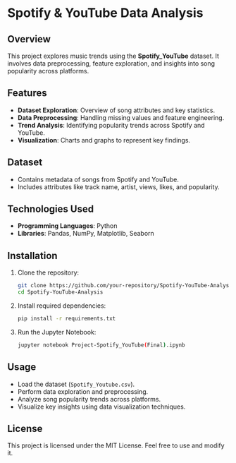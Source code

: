 # Spotify & YouTube Data Analysis

## Overview
This project explores music trends using the **Spotify_YouTube** dataset. It involves data preprocessing, feature exploration, and insights into song popularity across platforms.

## Features
- **Dataset Exploration**: Overview of song attributes and key statistics.
- **Data Preprocessing**: Handling missing values and feature engineering.
- **Trend Analysis**: Identifying popularity trends across Spotify and YouTube.
- **Visualization**: Charts and graphs to represent key findings.

## Dataset
- Contains metadata of songs from Spotify and YouTube.
- Includes attributes like track name, artist, views, likes, and popularity.

## Technologies Used
- **Programming Languages**: Python
- **Libraries**: Pandas, NumPy, Matplotlib, Seaborn

## Installation
1. Clone the repository:
   ```bash
   git clone https://github.com/your-repository/Spotify-YouTube-Analysis.git
   cd Spotify-YouTube-Analysis
   ```
2. Install required dependencies:
   ```bash
   pip install -r requirements.txt
   ```
3. Run the Jupyter Notebook:
   ```bash
   jupyter notebook Project-Spotify_YouTube(Final).ipynb
   ```

## Usage
- Load the dataset (`Spotify_Youtube.csv`).
- Perform data exploration and preprocessing.
- Analyze song popularity trends across platforms.
- Visualize key insights using data visualization techniques.


## License
This project is licensed under the MIT License. Feel free to use and modify it.

